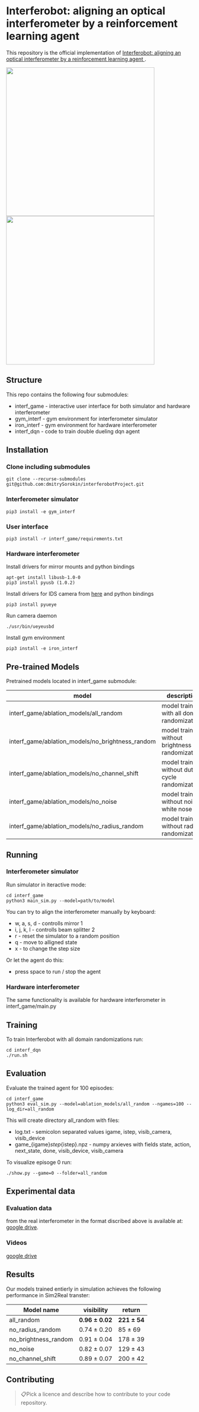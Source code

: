 # Interferobot: aligning an optical interferometer by a reinforcement learning agent 

This repository is the official implementation of [Interferobot: aligning an optical interferometer by a reinforcement learning agent ](http://arxiv.org/abs/2006.02252).

<p float="center">
    <img src="gif/0.gif" width="400"/>
    <img src="gif/2.gif" width="400"/>
</p>


## Structure
This repo contains the following four submodules:

* interf_game  -  interactive user interface for both simulator and hardware interferometer
* gym_interf    -  gym environment for interferometer simulator  
* iron_interf    -  gym environment for hardware interferometer
* interf_dqn    -  code to train double dueling dqn agent


## Installation

### Clone including submodules 
```
git clone --recurse-submodules git@github.com:dmitrySorokin/interferobotProject.git
```

### Interferometer simulator
```
pip3 install -e gym_interf
```
### User interface 
```
pip3 install -r interf_game/requirements.txt
```

### Hardware interferometer
Install drivers for mirror mounts and python bindings
```
apt-get install libusb-1.0-0
pip3 install pyusb (1.0.2)
```

Install drivers for IDS camera from [here](https://en.ids-imaging.com/download-ueye-emb-hardfloat.html
) and python bindings
```
pip3 install pyueye
```

Run camera daemon
```
./usr/bin/ueyeusbd
```

Install gym environment
```
pip3 install -e iron_interf
```

## Pre-trained Models

Pretrained models located in interf_game submodule:

|  model |  description | 
|---|---|
| interf_game/ablation_models/all_random  |  model trained with all doman randomizations  | 
| interf_game/ablation_models/no_brightness_random  |   model trained without brightness randomization | 
| interf_game/ablation_models/no_channel_shift  |  model trained without duty cycle randomization |
| interf_game/ablation_models/no_noise  |  model trained without noise white nose |
| interf_game/ablation_models/no_radius_random  |  model trained without radius randomization |

## Running

### Interferometer simulator 
Run simulator in iteractive mode:
```
cd interf_game
python3 main_sim.py --model=path/to/model
```

You can try to align the interferometer manually by keyboard:
* w, a, s, d - controlls mirror 1
* i, j, k, l  - controlls beam splitter 2
* r - reset the simulator to a random position
* q - move to alligned state
* x - to change the step size

Or let the agent do this:
* press space to run / stop the agent

### Hardware interferometer
The same functionality is available for hardware interferometer in interf_game/main.py

## Training

To train Interferobot with all domain randomizations run:
```
cd interf_dqn
./run.sh
```

## Evaluation
Evaluate the trained agent for 100 episodes:
```
cd interf_game
python3 eval_sim.py --model=ablation_models/all_random --ngames=100 --log_dir=all_random
```
This will create directory all_random with files:
* log.txt - semicolon separated values igame, istep, visib_camera, visib_device
* game_{igame}_step_{istep}.npz - numpy arxieves with fields state, action, next_state, done, visib_device, visib_camera


To visualize episoge 0 run: 
```
./show.py --game=0 --folder=all_random
```


## Experimental data

### Evaluation data 
from the real interferometer in the format discribed above is available at: [google drive](https://drive.google.com/drive/folders/1hJ7qZNdD0RXapVm97u8iSA2aWGZymRJf?usp=sharing). 

### Videos

[google drive](https://drive.google.com/drive/folders/1aCN76hxIwY7zNbrZd84NIdNhdQE5yzfP?usp=sharing)

## Results

Our models trained entierly in simulation achieves the following performance in Sim2Real transter:

| Model name         | visibility | return |
| ------------------ |---------------- | -------------- |
| all_random                    |   **0.96 ± 0.02**  |  **221 ± 54**  |
| no_radius_random        | 0.74 ± 0.20         | 85 ± 69          |
| no_brightness_random | 0.91 ± 0.04         | 178 ± 39        |
| no_noise                       | 0.82 ± 0.07         | 129 ± 43        |
| no_channel_shift          | 0.89 ± 0.07         | 200 ± 42        | 


## Contributing

> 📋Pick a licence and describe how to contribute to your code repository. 
